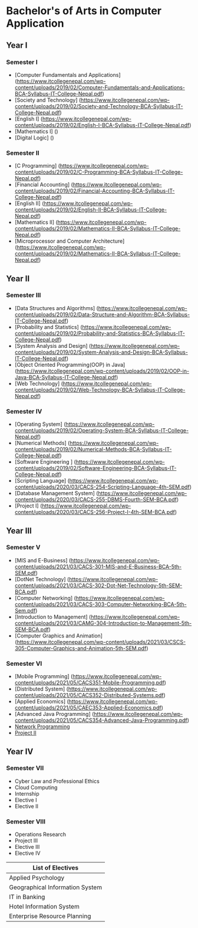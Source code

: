 # Bachelor's of Arts in Computer Application

## Year I
### Semester I
- [Computer Fundamentals and Applications] (https://www.itcollegenepal.com/wp-content/uploads/2019/02/Computer-Fundamentals-and-Applications-BCA-Syllabus-IT-College-Nepal.pdf)
- [Society and Technology] (https://www.itcollegenepal.com/wp-content/uploads/2019/02/Society-and-Technology-BCA-Syllabus-IT-College-Nepal.pdf)
- [English I] (https://www.itcollegenepal.com/wp-content/uploads/2019/02/English-I-BCA-Syllabus-IT-College-Nepal.pdf)
- [Mathematics I] ()
- [Digital Logic] ()
### Semester II
- [C Programming] (https://www.itcollegenepal.com/wp-content/uploads/2019/02/C-Programming-BCA-Syllabus-IT-College-Nepal.pdf)
- [Financial Accounting] (https://www.itcollegenepal.com/wp-content/uploads/2019/02/Financial-Accounting-BCA-Syllabus-IT-College-Nepal.pdf)
- [English II] (https://www.itcollegenepal.com/wp-content/uploads/2019/02/English-II-BCA-Syllabus-IT-College-Nepal.pdf)
- [Mathematics II] (https://www.itcollegenepal.com/wp-content/uploads/2019/02/Mathematics-II-BCA-Syllabus-IT-College-Nepal.pdf)
- [Microprocessor and Computer Architecture] (https://www.itcollegenepal.com/wp-content/uploads/2019/02/Mathematics-II-BCA-Syllabus-IT-College-Nepal.pdf)

## Year II
### Semester III
- [Data Structures and Algorithms] (https://www.itcollegenepal.com/wp-content/uploads/2019/02/Data-Structure-and-Algorithm-BCA-Syllabus-IT-College-Nepal.pdf)
- [Probability and Statistics] (https://www.itcollegenepal.com/wp-content/uploads/2019/02/Probability-and-Statistics-BCA-Syllabus-IT-College-Nepal.pdf)
- [System Analysis and Design] (https://www.itcollegenepal.com/wp-content/uploads/2019/02/System-Analysis-and-Design-BCA-Syllabus-IT-College-Nepal.pdf)
- [Object Oriented Programming(OOP) in Java] (https://www.itcollegenepal.com/wp-content/uploads/2019/02/OOP-in-Java-BCA-Syllabus-IT-College-Nepal.pdf)
- [Web Technology] (https://www.itcollegenepal.com/wp-content/uploads/2019/02/Web-Technology-BCA-Syllabus-IT-College-Nepal.pdf)
### Semester IV
- [Operating System] (https://www.itcollegenepal.com/wp-content/uploads/2019/02/Operating-System-BCA-Syllabus-IT-College-Nepal.pdf)
- [Numerical Methods] (https://www.itcollegenepal.com/wp-content/uploads/2019/02/Numerical-Methods-BCA-Syllabus-IT-College-Nepal.pdf)
- [Software Engineering ] (https://www.itcollegenepal.com/wp-content/uploads/2019/02/Software-Engineering-BCA-Syllabus-IT-College-Nepal.pdf)
- [Scripting Language] (https://www.itcollegenepal.com/wp-content/uploads/2020/03/CACS-254-Scripting-Language-4th-SEM.pdf)
- [Database Management System] (https://www.itcollegenepal.com/wp-content/uploads/2020/03/CACS-255-DBMS-Fourth-SEM-BCA.pdf)
- [Project I] (https://www.itcollegenepal.com/wp-content/uploads/2020/03/CACS-256-Project-I-4th-SEM-BCA.pdf)

## Year III
### Semester V
- [MIS and E-Business] (https://www.itcollegenepal.com/wp-content/uploads/2021/03/CACS-301-MIS-and-E-Business-BCA-5th-SEM.pdf)
- [DotNet Technology] (https://www.itcollegenepal.com/wp-content/uploads/2021/03/CACS-302-Dot-Net-Technology-5th-SEM-BCA.pdf)
- [Computer Networking] (https://www.itcollegenepal.com/wp-content/uploads/2021/03/CACS-303-Computer-Networking-BCA-5th-Sem.pdf)
- [Introduction to Management] (https://www.itcollegenepal.com/wp-content/uploads/2021/03/CAMG-304-Introduction-to-Management-5th-SEM-BCA.pdf)
- [Computer Graphics and Animation] (https://www.itcollegenepal.com/wp-content/uploads/2021/03/CSCS-305-Computer-Graphics-and-Animation-5th-SEM.pdf)
### Semester VI
- [Mobile Programming] (https://www.itcollegenepal.com/wp-content/uploads/2021/05/CACS351-Mobile-Programming.pdf)
- [Distributed System] (https://www.itcollegenepal.com/wp-content/uploads/2021/05/CACS352-Distributed-Systems.pdf)
- [Applied Economics] (https://www.itcollegenepal.com/wp-content/uploads/2021/05/CAEC353-Applied-Economics.pdf)
- [Advanced Java Programming] (https://www.itcollegenepal.com/wp-content/uploads/2021/05/CACS354-Advanced-Java-Programming.pdf)
- [Network Programming](https://www.itcollegenepal.com/wp-content/uploads/2021/05/CACS355-Network-Programming.pdf)
- [Project II](https://www.itcollegenepal.com/wp-content/uploads/2021/05/CAPJ356-Project-II.pdf)

## Year IV
### Semester VII
- Cyber Law and Professional Ethics
- Cloud Computing
- Internship
- Elective I
- Elective II
### Semester VIII
- Operations Research
- Project III
- Elective III
- Elective IV

| List of Electives |
|------------------|
| Applied Psychology | | Knowledge Engineering |
|  Geographical Information System | | Advanced DotNet Technology  |
| IT in Banking | | Database Programming |
| Hotel Information System | | Database Administration |
| Enterprise Resource Planning | | Network Administration |
